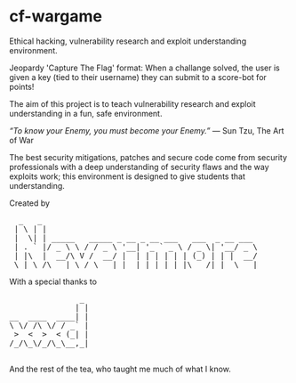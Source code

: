 cf-wargame
==========

Ethical hacking, vulnerability research and exploit understanding environment.

Jeopardy 'Capture The Flag' format:
  When a challange solved, the user is given a key (tied to their username) they
  can submit to a score-bot for points!

The aim of this project is to teach vulnerability research and exploit
understanding in a fun, safe environment.

_“To know your Enemy, you must become your Enemy.”_
― Sun Tzu, The Art of War

The best security mitigations, patches and secure code come from security
professionals with a deep understanding of security flaws and the way exploits
work; this environment is designed to give students that understanding.

Created by
<pre>
  _   _                                              
 | \ | |                                             
 |  \| | _____   _____ _ __ _ __ ___   ___  _ __ ___ 
 | . ` |/ _ \ \ / / _ \ '__| '_ ` _ \ / _ \| '__/ _ \
 | |\  |  __/\ V /  __/ |  | | | | | | (_) | | |  __/
 \_| \_/\___| \_/ \___|_|  |_| |_| |_|\___/|_|  \___|
</pre>                                                     
With a special thanks to
<pre>
               _ 
              | |
__  ____  ____| |
\ \/ /\ \/ / _` |
 >  <  >  < (_| |
/_/\_\/_/\_\__,_|

</pre>                      
And the rest of the tea, who taught me much of what I know.                                          
